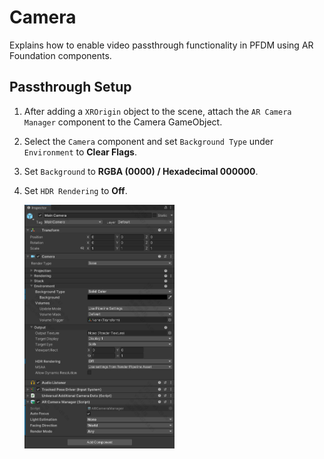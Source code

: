 # Camera

Explains how to enable video passthrough functionality in PFDM using AR Foundation components.

## Passthrough Setup

1. After adding a `XROrigin` object to the scene, attach the `AR Camera Manager` component to the Camera GameObject.
2. Select the `Camera` component and set `Background Type` under `Environment` to **Clear Flags**.
3. Set `Background` to **RGBA (0000) / Hexadecimal 000000**.
4. Set `HDR Rendering` to **Off**.

    <img src="./Image/Camera.png" alt="Camera" style="width: 50%;">